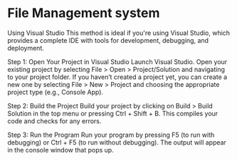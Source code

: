 # File Management system
 
Using Visual Studio
This method is ideal if you're using Visual Studio, which provides a complete IDE with tools for development, debugging, and deployment.

Step 1: Open Your Project in Visual Studio
Launch Visual Studio.
Open your existing project by selecting File > Open > Project/Solution and navigating to your project folder.
If you haven’t created a project yet, you can create a new one by selecting File > New > Project and choosing the appropriate project type (e.g., Console App).

Step 2: Build the Project
Build your project by clicking on Build > Build Solution in the top menu or pressing Ctrl + Shift + B.
This compiles your code and checks for any errors.

Step 3: Run the Program
Run your program by pressing F5 (to run with debugging) or Ctrl + F5 (to run without debugging).
The output will appear in the console window that pops up.
